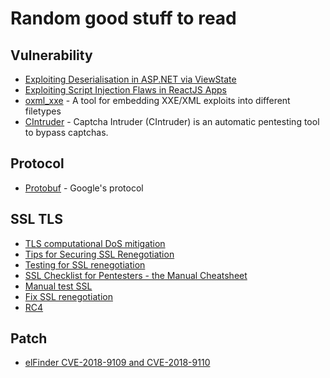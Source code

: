 # Random good stuff to read


## Vulnerability
- [Exploiting Deserialisation in ASP.NET via ViewState](https://soroush.secproject.com/blog/2019/04/exploiting-deserialisation-in-asp-net-via-viewstate/?fbclid=IwAR041dgTf47X7uwf60fEHmXA0ZofEeBauyVA8UWnoAYd7LwusMltQiXYodQ)
- [Exploiting Script Injection Flaws in ReactJS Apps](https://medium.com/dailyjs/exploiting-script-injection-flaws-in-reactjs-883fb1fe36c1)
- [oxml_xxe](https://github.com/BuffaloWill/oxml_xxe) - A tool for embedding XXE/XML exploits into different filetypes
- [CIntruder](https://github.com/epsylon/cintruder) - Captcha Intruder (CIntruder) is an automatic pentesting tool to bypass captchas.

## Protocol
- [Protobuf](https://developers.google.com/protocol-buffers/docs/overview) - Google's protocol


## SSL TLS
- [TLS computational DoS mitigation](https://vincent.bernat.ch/en/blog/2011-ssl-dos-mitigation#disabling-tls-renegotiation)
- [Tips for Securing SSL Renegotiation](https://securingtomorrow.mcafee.com/business/tips-securing-ssl-renegotiation/)
- [Testing for SSL renegotiation](https://blog.ivanristic.com/2009/12/testing-for-ssl-renegotiation.html)
- [SSL Checklist for Pentesters - the Manual Cheatsheet](http://www.exploresecurity.com/wp-content/uploads/custom/SSL_manual_cheatsheet.html)
- [Manual test SSL](https://www.contextis.com/en/blog/manually-testing-ssl-tls-weaknesses)
- [Fix SSL renegotiation](https://www.digicert.com/news/2011-06-03-ssl-renego/)
- [RC4](https://www.rc4nomore.com/)


## Patch
- [elFinder CVE-2018-9109 and CVE-2018-9110](https://github.com/Studio-42/elFinder/wiki/Advisory-about-vulnerability-of-CVE-2018-9109-and-CVE-2018-9110)
